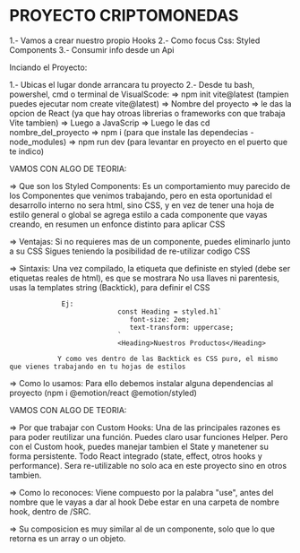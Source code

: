 # PROYECTO CRIPTOMONEDAS

1.- Vamos a crear nuestro propio Hooks
2.- Como focus Css: Styled Components
3.- Consumir info desde un Api

Inciando el Proyecto:

1.- Ubicas el lugar donde arrancara tu proyecto
2.- Desde tu bash, powershel, cmd o terminal de VisualScode: 
    => npm init vite@latest (tampien puedes ejecutar nom create vite@latest)
    => Nombre del proyecto
    => le das la opcion de React (ya que hay otroas librerias o frameworks con que trabaja Vite tambien)
    => Luego a JavaScrip
    => Luego le das cd nombre_del_proyecto
    => npm i (para que instale las dependecias -node_modules)
    => npm run dev (para levantar en proyecto en el puerto que te indico)

VAMOS CON ALGO DE TEORIA:

=> Que son los Styled Components: Es un comportamiento muy parecido de los Componentes que venimos trabajando, pero en esta oportunidad
                                  el desarrollo interno no sera html, sino CSS, y en vez de tener una hoja de estilo general o global
                                  se agrega estilo a cada componente que vayas creando, en resumen un enfonce distinto para aplicar
                                  CSS
   
   => Ventajas: Si no requieres mas de un componente, puedes eliminarlo junto a su CSS
                Sigues teniendo la posibilidad de re-utilizar codigo CSS

   => Sintaxis: Una vez compilado, la etiqueta que definiste en styled (debe ser etiquetas reales de html), es que se mostrara
                No usa llaves ni parentesis, usas la templates string (Backtick), para definir el CSS
                 
                 Ej:
                               const Heading = styled.h1`
                                  font-size: 2em;
                                  text-transform: uppercase;                 
                               `
                               <Heading>Nuestros Productos</Heading>
                               
                Y como ves dentro de las Backtick es CSS puro, el mismo que vienes trabajando en tu hojas de estilos
        

   => Como lo usamos: Para ello debemos instalar alguna dependencias al proyecto (npm i @emotion/react @emotion/styled)

   VAMOS CON ALGO DE TEORIA:

   => Por que trabajar con Custom Hooks: Una de las principales razones es para poder reutilizar una función.
                                         Puedes claro usar funciones Helper.
                                         Pero con el Custom hook, puedes manejar tambien el State y manetener
                                         su forma persistente.
                                         Todo React integrado (state, effect, otros hooks y performance).
                                         Sera re-utilizable no solo aca en este proyecto sino en otros tambien.

  => Como lo reconoces: Viene compuesto por la palabra "use", antes del nombre que le vayas a dar al hook
                        Debe estar en una carpeta de nombre hook, dentro de /SRC.

  => Su composicion es muy similar al de un componente, solo que lo que retorna es un array o un objeto.

  